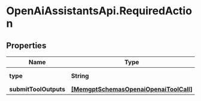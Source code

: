 # OpenAiAssistantsApi.RequiredAction

## Properties

Name | Type | Description | Notes
------------ | ------------- | ------------- | -------------
**type** | **String** |  | [optional] [default to &#39;submit_tool_outputs&#39;]
**submitToolOutputs** | [**[MemgptSchemasOpenaiOpenaiToolCall]**](MemgptSchemasOpenaiOpenaiToolCall.md) |  | 


